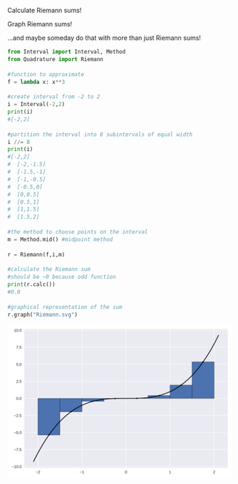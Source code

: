 Calculate Riemann sums!

Graph Riemann sums!

...and maybe someday do that with more than just Riemann sums!

```python
from Interval import Interval, Method
from Quadrature import Riemann

#function to approximate
f = lambda x: x**3

#create interval from -2 to 2
i = Interval(-2,2)
print(i)
#[-2,2]

#partition the interval into 8 subintervals of equal width
i //= 8
print(i)
#[-2,2]
#  [-2,-1.5]
#  [-1.5,-1]
#  [-1,-0.5]
#  [-0.5,0]
#  [0,0.5]
#  [0.5,1]
#  [1,1.5]
#  [1.5,2]

#the method to choose points on the interval
m = Method.mid() #midpoint method

r = Riemann(f,i,m)

#calculate the Riemann sum
#should be ~0 because odd function
print(r.calc())
#0.0

#graphical representation of the sum
r.graph("Riemann.svg")
```

![Image of the Riemann sum](./Riemann.svg)
